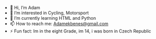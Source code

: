 - 👋 Hi, I’m Adam
- 👀 I’m interested in Cycling, Motorsport
- 🌱 I’m currently learning HTML and Python
- 📫 How to reach me: Adamekbenes@gmail.com
- ⚡ Fun fact: Im in the eight Grade, im 14, i was born in Czech Republic

<!---
AdamBenes98/AdamBenes98 is a ✨ special ✨ repository because its `README.md` (this file) appears on your GitHub profile.
You can click the Preview link to take a look at your changes.
--->
